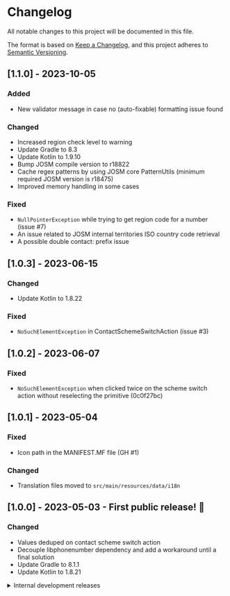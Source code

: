 # Changelog
All notable changes to this project will be documented in this file.

The format is based on [Keep a Changelog](https://keepachangelog.com/en/1.1.0/),
and this project adheres to [Semantic Versioning](https://semver.org/spec/v2.0.0.html).

## [1.1.0] - 2023-10-05
### Added
- New validator message in case no (auto-fixable) formatting issue found
### Changed
- Increased region check level to warning
- Update Gradle to 8.3
- Update Kotlin to 1.9.10
- Bump JOSM compile version to r18822
- Cache regex patterns by using JOSM core PatternUtils (minimum required JOSM version is r18475)
- Improved memory handling in some cases
### Fixed
- `NullPointerException` while trying to get region code for a number (issue #7)
- An issue related to JOSM internal territories ISO country code retrieval
- A possible double contact: prefix issue

## [1.0.3] - 2023-06-15
### Changed
- Update Kotlin to 1.8.22
### Fixed
- `NoSuchElementException` in ContactSchemeSwitchAction (issue #3)

## [1.0.2] - 2023-06-07
### Fixed
- `NoSuchElementException` when clicked twice on the scheme switch action without reselecting the primitive (0c0f27bc)

## [1.0.1] - 2023-05-04
### Fixed
- Icon path in the MANIFEST.MF file (GH #1)
### Changed
- Translation files moved to `src/main/resources/data/i18n`

## [1.0.0] - 2023-05-03 - First public release! 🎉
### Changed
- Values deduped on contact scheme switch action
- Decouple libphonenumber dependency and add a workaround until a final solution
- Update Gradle to 8.1.1
- Update Kotlin to 1.8.21

<details>
  <summary>Internal development releases</summary>

## [0.16.2] - 2023-04-04
### Added
- Dependabot auto dependency check for github-actions
### Changed
- Refined Overpass timeout handling
- Update Kotlin to 1.8.20

## [0.16.1] - 2023-02-25
### Fixed
- ContactSchemeSwitchAction
  - now the undo action is working
  - data layer remove no longer breaks the menu
- GitHub release process
### Changed
- Update Kotlin to 1.8.10
- Update Gradle to 7.6.1
- Bump JOSM compile version to r18678

## [0.16.0] - 2023-01-01
### Added
- Hungarian translation
### Changed
- Fixed the name of the plugin, it's called `phonenumber` from now on
- Update Kotlin to 1.8.0

## [0.15.0] - 2022-11-06
### Added
- Contact scheme switch action to tag menu
### Changed
- Update project dependencies
- Bump JOSM compile version to r18583
- Update Kotlin to 1.7.20

## [0.14.3] - 2022-06-06
### Changed
- Update project dependencies
- Bump JOSM compile version to r18463

## [0.14.2] - 2022-04-07
### Changed
- Update Kotlin to 1.6.20

## [0.14.1] - 2022-04-02
### Changed
- Update project dependencies
- Bump JOSM compile version to r18387

## [0.14.0] - 2022-02-22
### Added
- Suffixed key check (e.g. `phone_2`) - 0c7ec9a1

## [0.13.0] - 2022-01-26
### Changed
- Enabled forceful contact scheme switch
  - Added BooleanProperty for behaviour setting

## [0.12.1] - 2022-01-19
### Changed
- Disable JOSM bug #21446 workaround as the proposed fix works

## [0.12.0] - 2022-01-02
### Added
- A nice download icon
- git commit hash to the version number
### Changed
- The download action is fixed in the toolbar, reappears after restart even if removed.
  This is a workaround for a JOSM bug, see [#21446](https://josm.openstreetmap.de/ticket/21446)
- Switched to Oracle Linux 8 [GitlabCI]

## [0.11.0] - 2022-01-01
### Added
- Download action to the toolbar for downloading objects in the current
  map view

## [0.10.2] - 2021-12-24
### Security
- Gradle wrapper updated to 7.3.3 (fix Log4j vulnerabilities)

## [0.10.1] - 2021-12-14
### Changed
- Kotlin upgraded to 1.6.10
- Packed Kotlin runtime into JAR for compatibility

## [0.10.0] - 2021-12-05
### Added
- duplicate removal (see #2)
- tagging scheme change ability to `contact:` prefix scheme
### Changed
- reworked the internals to make it more robust
- Gradle wrapper updated to 7.3.1
- Kotlin upgraded to 1.6.0

## [0.6.3] - 2021-04-03
### Changed
- Tweaked number matching regex
- Kotlin upgraded to 1.4.32
- Gradle wrapper updated to 6.8.3
- TestNG updated to 7.4.0

## [0.6.2] - 2021-02-16
### Changed
- Kotlin upgraded to 1.4.30

## [0.6.1] - 2021-01-13
### Fixed
- Number keys splitting
- Autofix preference loading

## [0.6.0] - 2021-01-11
### Changed
- Code has completely rewritten in Kotlin
- Only show beautify warning when autofix explicitly enabled
### Fixed
- Autofix preference saving
- Autofix tag deletion bug

### Removed
- Apache Commons dependency
- JetBrains Annotations dependency

## [0.5.4] - 2021-01-10
### Added
- Version string at the end of the JAR file
- README.md
- This changelog file
- MIT license
### Changed
- Migrated Gradle build script from Groovy to Kotlin
</details>
